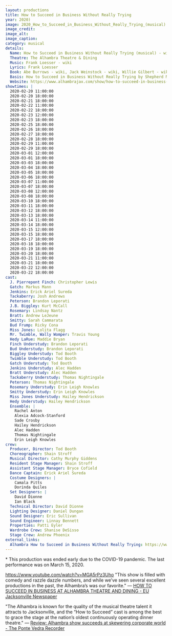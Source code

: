 ```yaml
---
layout: productions
title: How to Succeed in Business Without Really Trying
year: 2020)
image: 2020_How_to_Succeed_in_Business_Without_Really_Trying_(musical).png
image_credit: 
image_alt:
image_caption:
category: musical
details:
  Name: How to Succeed in Business Without Really Trying (musical) - wiki
  Theatre: The Alhambra Theatre & Dining
  Music: Frank Loesser - wiki
  Lyrics: Frank Loesser
  Book: Abe Burrows - wiki, Jack Weinstock - wiki, Willie Gilbert - wiki
  Basis: How to Succeed in Business Without Really Trying by Shepherd Mead
  Website: https://www.alhambrajax.com/show/how-to-succeed-in-business-without-really-trying/
showtimes: |
  2020-02-20 11:00:00
  2020-02-20 18:00:00
  2020-02-21 18:00:00
  2020-02-22 11:00:00
  2020-02-22 18:00:00
  2020-02-23 12:00:00
  2020-02-23 18:00:00
  2020-02-25 18:00:00
  2020-02-26 18:00:00
  2020-02-27 18:00:00
  2020-02-28 18:00:00
  2020-02-29 11:00:00
  2020-02-29 18:00:00
  2020-03-01 12:00:00
  2020-03-01 18:00:00
  2020-03-03 18:00:00
  2020-03-04 18:00:00
  2020-03-05 18:00:00
  2020-03-06 18:00:00
  2020-03-07 11:00:00
  2020-03-07 18:00:00
  2020-03-08 12:00:00
  2020-03-08 18:00:00
  2020-03-10 18:00:00
  2020-03-11 18:00:00
  2020-03-12 18:00:00
  2020-03-13 18:00:00
  2020-03-14 11:00:00
  2020-03-14 18:00:00
  2020-03-15 12:00:00
  2020-03-15 18:00:00
  2020-03-17 18:00:00
  2020-03-18 18:00:00
  2020-03-19 18:00:00
  2020-03-20 18:00:00
  2020-03-21 11:00:00
  2020-03-21 18:00:00
  2020-03-22 12:00:00
  2020-03-22 18:00:00
cast:
  J. Pierrepont Finch: Christopher Lewis
  Gatch: Markus Mann
  Jenkins: Erick Ariel Sureda
  Tackaberry: Josh Andrews
  Peterson: Brandon Leporati
  J.B. Biggley: Kurt McCall
  Rosemary: Lindsay Nantz
  Bratt: Andrew LeJeune
  Smitty: Sarah Cammarata
  Bud Frump: Ricky Cona
  Miss Jones: Lolita Flagg
  Mr. Twimble, Wally Womper: Travis Young
  Hedy LaRue: Maddie Bryan
  Finch Understudy: Brandon Leporati
  Bud Understudy: Brandon Leporati
  Biggley Understudy: Tod Booth
  Twimble Understudy: Tod Booth
  Gatch Understudy: Tod Booth
  Jenkins Understudy: Alec Hadden
  Bratt Understudy: Alec Hadden
  Tackaberry Understudy: Thomas Nightingale
  Peterson: Thomas Nightingale
  Rosemary Understudy: Erin Leigh Knowles
  Smitty Understudy: Erin Leigh Knowles
  Miss Jones Understudy: Hailey Hendrickson
  Hedy Understudy: Hailey Hendrickson
  Ensemble: |
    Rachel Anton
    Alexia Adcock-Stanford
    Sade Crosby
    Hailey Hendrickson
    Alec Hadden
    Thomas Nightingale
    Erin Leigh Knowles
crew:
  Producer, Director: Tod Booth
  Choreographer: Shain Stroff
  Musical Director: Cathy Murphy Giddens
  Resident Stage Manager: Shain Stroff
  Assistant Stage Manager: Bryce Cofield
  Dance Captain: Erick Ariel Sureda
  Costume Designers: |
    Camala Pitts
    Dorinda Quiles
  Set Designers: | 
    David Dionne
    Ian Black
  Technical Director: David Dionne
  Lighting Designer: Daniel Dungan
  Sound Designer: Eric Sullivan
  Sound Engineer: Linnay Bennett
  Properties: Patti Eyler
  Wardrobe Crew: Shanise DeSisso
  Stage Crew: Andrew Phoenix
external_links:
  Alhambra How to Succeed in Business Without Really Trying: https://www.alhambrajax.com/show/how-to-succeed-in-business-without-really-trying/
---
```

\* This production was ended early due to the COVID-19 pandemic. The last performance was on March 15, 2020.

https://www.youtube.com/watch?v=MGA5rPz3Uho
"This show is filled with comedy and razzle dazzle numbers, and while we’ve seen several excellent productions in the past, the Alhambra’s was our favorite." — [HOW TO SUCCEED IN BUSINESS AT ALHAMBRA THEATRE AND DINING - EU Jacksonville Newspaper](https://eujacksonville.com/2020/02/26/how-to-succeed-in-business-at-alhambra-theatre-and-dining/)

"The Alhambra is known for the quality of the musical theatre talent it attracts to Jacksonville, and the “How to Succeed” cast is among the best to grace the stage at the nation’s oldest continuously operating dinner theatre." — [Review: Alhambra show succeeds at skewering corporate world - The Ponte Vedra Recorder](https://pontevedrarecorder.com/stories/review-alhambra-show-succeeds-at-skewering-corporate-world,10583)